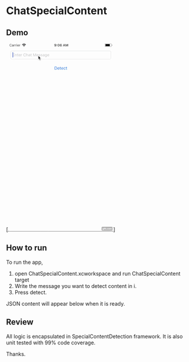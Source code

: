 # ChatSpecialContent

## Demo
[![Demo](https://github.com/tamerm0/ChatSpecialContent/blob/master/demo.gif)]

## How to run
To run the app, 
1. open ChatSpecialContent.xcworkspace and run ChatSpecialContent target
2. Write the message you want to detect content in i. 
3. Press detect.

JSON content will appear below when it is ready.

## Review 
All logic is encapsulated in SpecialContentDetection framework.
It is also unit tested with 99% code coverage.

Thanks.
